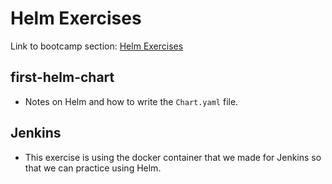 # Helm Exercises

Link to bootcamp section: [Helm Exercises](https://devops-bootcamp.liatr.io/#/5-release-management/5.4.2-helm)

first-helm-chart
---
- Notes on Helm and how to write the `Chart.yaml` file.

Jenkins
---
- This exercise is using the docker container that we made for Jenkins so that we can practice using Helm.


